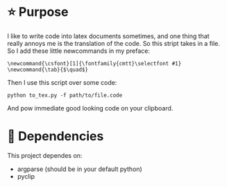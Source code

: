 # :star: Purpose
I like to write code into latex documents sometimes, and one thing that really
annoys me is the translation of the code. So this stript takes in a file. So I
add these little newcommands in my preface:
```
\newcommand{\csfont}[1]{\fontfamily{cmtt}\selectfont #1}
\newcommand{\tab}{$\quad$}
```
Then I use this script over some code:
```
python to_tex.py -f path/to/file.code
```
And pow immediate good looking code on your clipboard.

# :hammer: Dependencies
This project dependes on:
 - argparse (should be in your default python)
 - pyclip
